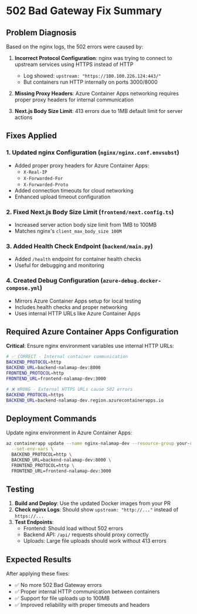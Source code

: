 # 502 Bad Gateway Fix Summary

## Problem Diagnosis

Based on the nginx logs, the 502 errors were caused by:

1. **Incorrect Protocol Configuration**: nginx was trying to connect to upstream services using HTTPS instead of HTTP
   - Log showed: `upstream: "https://100.100.226.124:443/"`
   - But containers run HTTP internally on ports 3000/8000

2. **Missing Proxy Headers**: Azure Container Apps networking requires proper proxy headers for internal communication

3. **Next.js Body Size Limit**: 413 errors due to 1MB default limit for server actions

## Fixes Applied

### 1. Updated nginx Configuration (`nginx/nginx.conf.envsubst`)
- Added proper proxy headers for Azure Container Apps:
  - `X-Real-IP`
  - `X-Forwarded-For` 
  - `X-Forwarded-Proto`
- Added connection timeouts for cloud networking
- Enhanced upload timeout configuration

### 2. Fixed Next.js Body Size Limit (`frontend/next.config.ts`)
- Increased server action body size limit from 1MB to 100MB
- Matches nginx's `client_max_body_size 100M`

### 3. Added Health Check Endpoint (`backend/main.py`)
- Added `/health` endpoint for container health checks
- Useful for debugging and monitoring

### 4. Created Debug Configuration (`azure-debug.docker-compose.yml`)
- Mirrors Azure Container Apps setup for local testing
- Includes health checks and proper networking
- Uses internal HTTP URLs like Azure Container Apps

## Required Azure Container Apps Configuration

**Critical**: Ensure nginx environment variables use internal HTTP URLs:

```bash
# ✅ CORRECT - Internal container communication
BACKEND_PROTOCOL=http
BACKEND_URL=backend-nalamap-dev:8000
FRONTEND_PROTOCOL=http  
FRONTEND_URL=frontend-nalamap-dev:3000

# ❌ WRONG - External HTTPS URLs cause 502 errors
BACKEND_PROTOCOL=https
BACKEND_URL=backend-nalamap-dev.region.azurecontainerapps.io
```

## Deployment Commands

Update nginx environment in Azure Container Apps:
```bash
az containerapp update --name nginx-nalamap-dev --resource-group your-rg \
  --set-env-vars \
  BACKEND_PROTOCOL=http \
  BACKEND_URL=backend-nalamap-dev:8000 \
  FRONTEND_PROTOCOL=http \
  FRONTEND_URL=frontend-nalamap-dev:3000
```

## Testing

1. **Build and Deploy**: Use the updated Docker images from your PR
2. **Check nginx Logs**: Should show `upstream: "http://..."` instead of `https://...`
3. **Test Endpoints**:
   - Frontend: Should load without 502 errors
   - Backend API: `/api/` requests should proxy correctly
   - Uploads: Large file uploads should work without 413 errors

## Expected Results

After applying these fixes:
- ✅ No more 502 Bad Gateway errors
- ✅ Proper internal HTTP communication between containers
- ✅ Support for file uploads up to 100MB
- ✅ Improved reliability with proper timeouts and headers